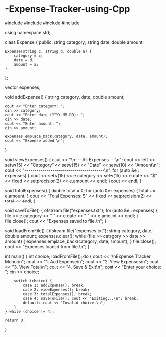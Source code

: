 # -Expense-Tracker-using-Cpp
#include <iostream>
#include <vector>
#include <fstream>
#include <iomanip>

using namespace std;

class Expense {
public:
    string category;
    string date;
    double amount;

    Expense(string c, string d, double a) {
        category = c;
        date = d;
        amount = a;
    }
};

vector<Expense> expenses;

void addExpense() {
    string category, date;
    double amount;

    cout << "Enter category: ";
    cin >> category;
    cout << "Enter date (YYYY-MM-DD): ";
    cin >> date;
    cout << "Enter amount: ";
    cin >> amount;

    expenses.emplace_back(category, date, amount);
    cout << "Expense added!\n";
}

void viewExpenses() {
    cout << "\n--- All Expenses ---\n";
    cout << left << setw(15) << "Category" << setw(15) << "Date" << setw(10) << "Amount\n";
    cout << "----------------------------------------\n";
    for (auto &e : expenses) {
        cout << setw(15) << e.category << setw(15) << e.date << "$" << fixed << setprecision(2) << e.amount << endl;
    }
    cout << endl;
}

void totalExpenses() {
    double total = 0;
    for (auto &e : expenses) {
        total += e.amount;
    }
    cout << "Total Expenses: $" << fixed << setprecision(2) << total << endl;
}

void saveToFile() {
    ofstream file("expenses.txt");
    for (auto &e : expenses) {
        file << e.category << " " << e.date << " " << e.amount << endl;
    }
    file.close();
    cout << "Expenses saved to file.\n";
}

void loadFromFile() {
    ifstream file("expenses.txt");
    string category, date;
    double amount;
    expenses.clear();
    while (file >> category >> date >> amount) {
        expenses.emplace_back(category, date, amount);
    }
    file.close();
    cout << "Expenses loaded from file.\n";
}

int main() {
    int choice;
    loadFromFile();
    do {
        cout << "\nExpense Tracker Menu:\n";
        cout << "1. Add Expense\n";
        cout << "2. View Expenses\n";
        cout << "3. View Total\n";
        cout << "4. Save & Exit\n";
        cout << "Enter your choice: ";
        cin >> choice;

        switch (choice) {
            case 1: addExpense(); break;
            case 2: viewExpenses(); break;
            case 3: totalExpenses(); break;
            case 4: saveToFile(); cout << "Exiting...\n"; break;
            default: cout << "Invalid choice.\n";
        }
    } while (choice != 4);

    return 0;
}
